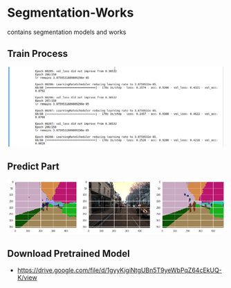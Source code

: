 # Segmentation-Works
contains  segmentation models and works
## Train Process
![title](images/sample2.png)


## Predict Part
![title](images/sample1.png)

## Download Pretrained Model
- https://drive.google.com/file/d/1gyyKigiNtgUBn5T9yeWbPqZ64cEkUQ-K/view
